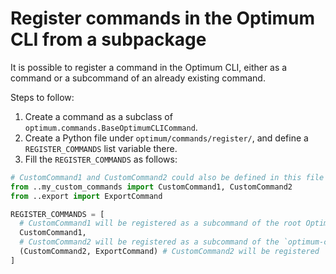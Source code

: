 # Register commands in the Optimum CLI from a subpackage

It is possible to register a command in the Optimum CLI, either as a command or a subcommand of an already existing command.

Steps to follow:

1. Create a command as a subclass of `optimum.commands.BaseOptimumCLICommand`.
2. Create a Python file under `optimum/commands/register/`, and define a `REGISTER_COMMANDS` list variable there.
3. Fill the `REGISTER_COMMANDS` as follows:

```python
# CustomCommand1 and CustomCommand2 could also be defined in this file actually.
from ..my_custom_commands import CustomCommand1, CustomCommand2
from ..export import ExportCommand

REGISTER_COMMANDS = [
  # CustomCommand1 will be registered as a subcommand of the root Optimum CLI. 
  CustomCommand1, 
  # CustomCommand2 will be registered as a subcommand of the `optimum-cli export` command. 
  (CustomCommand2, ExportCommand) # CustomCommand2 will be registered
]
```
